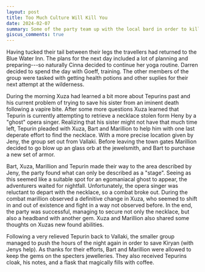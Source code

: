 ```yaml
---
layout: post
title: Too Much Culture Will Kill You
date: 2024-02-07
summary: Some of the party team up with the local bard in order to kill an opera singer.
giscus_comments: true
---
```


Having tucked their tail between their legs the travellers had returned to the Blue Water Inn. The plans for the next day included a lot of planning and preparing---so naturally Cinna decided to continue her yoga routine. Darren decided to spend the day with Goeff, training. The other members of the group were tasked with getting health potions and other suplies for their next attempt at the wilderness.

During the morning Xuza had learned a bit more about Tepurins past and his current problem of trying to save his sister from an iminent death following a vapire bite. After some more questions Xuza learned that Tepurin is currently attempting to retrieve a necklace stolen form Heny by a "ghost" opera singer. Realizing that his sister might not have that much time left, Tepurin pleaded with Xuza, Bart and Marillion to help him with one last deperate effort to find the necklace. With a more precise location given by Jeny, the group set out from Vallaki. Before leaving the town gates Marillion decided to go blow up an glass orb at the jewelsmith, and Bart to purchase a new set of armor.

Bart, Xuza, Marillion and Tepurin made their way to the area described by Jeny, the party found what can only be described as a "stage". Seeing as this seemed like a suitable spot for an egomaniacal ghost to appear, the adventurers waited for nightfall. Unfortunately, the opera singer was reluctant to depart with the necklace, so a combat broke out. During the combat marillion observed a definitive change in Xuza, who seemed to shift in and out of existence and fight in a way not observed before. In the end, the party was successful, managing to secure not only the necklace, but also a headband with another gem. Xuza and Marillion also shared some thoughts on Xuzas new found abilities.

Following a very relieved Tepurin back to Vallaki, the smaller group managed to push the hours of the night again in order to save Kiryan (with Jenys help). As thanks for their efforts, Bart and Marillion were allowed to keep the gems on the specters jewelleries. They also received Tepurins cloak, his notes, and a flask that magically fills with coffee.
